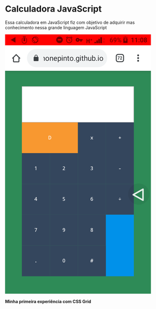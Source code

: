 # Calculadora JavaScript
Essa calculadora em JavaScript fiz com objetivo de adquirir mas conhecimento nessa grande linguagem JavaScript 

<img src="public/Screenshot_20210326-110844.png" >


**Minha primeira experiência com CSS Grid**

